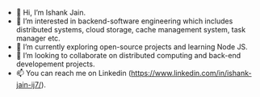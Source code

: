 - 👋 Hi, I’m Ishank Jain.
- 👀 I’m interested in backend-software engineering which includes distributed systems, cloud storage, cache management system, task manager etc.
- 🌱 I’m currently exploring open-source projects and learning Node JS.
- 💞️ I’m looking to collaborate on distributed computing and back-end developement projects.
- 📫 You can reach me on Linkedin (https://www.linkedin.com/in/ishank-jain-ij7/).

<!---
Ishank-jn/Ishank-jn is a ✨ special ✨ repository because its `README.md` (this file) appears on your GitHub profile.
You can click the Preview link to take a look at your changes.
--->
